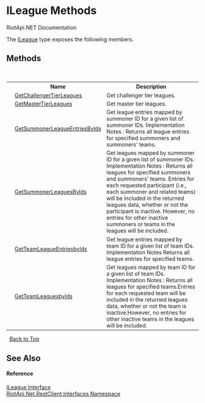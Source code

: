 # ILeague Methods
RiotApi.NET Documentation 

The <a href="f4feab45-6453-d761-cffb-cc231a5a7b28">ILeague</a> type exposes the following members.


## Methods
&nbsp;<table><tr><th></th><th>Name</th><th>Description</th></tr><tr><td>![Public method](media/pubmethod.gif "Public method")</td><td><a href="3b94ad37-2cf8-2a95-c4ba-2bd32968d27d">GetChallengerTierLeagues</a></td><td>
Get challenger tier leagues.</td></tr><tr><td>![Public method](media/pubmethod.gif "Public method")</td><td><a href="8e37dbe9-9656-6a05-ae49-e4f79de14720">GetMasterTierLeagues</a></td><td>
Get master tier leagues.</td></tr><tr><td>![Public method](media/pubmethod.gif "Public method")</td><td><a href="93e4105d-0c33-1baf-c7d5-523c1b512e47">GetSummonerLeagueEntriesByIds</a></td><td>
Get league entries mapped by summoner ID for a given list of summoner IDs. Implementation Notes : Returns all league entries for specified summoners and summoners' teams.</td></tr><tr><td>![Public method](media/pubmethod.gif "Public method")</td><td><a href="53e5ca7f-8b22-22c6-0605-ca9c9d5fdc81">GetSummonerLeaguesByIds</a></td><td>
Get leagues mapped by summoner ID for a given list of summoner IDs. Implementation Notes : Returns all leagues for specified summoners and summoners' teams. Entries for each requested participant (i.e., each summoner and related teams) will be included in the returned leagues data, whether or not the participant is inactive. However, no entries for other inactive summoners or teams in the leagues will be included.</td></tr><tr><td>![Public method](media/pubmethod.gif "Public method")</td><td><a href="f701e295-2b3c-577a-4776-b64cb8b6d8b4">GetTeamLeagueEntriesbyIds</a></td><td>
Get league entries mapped by team ID for a given list of team IDs. Implementation Notes Returns all league entries for specified teams.</td></tr><tr><td>![Public method](media/pubmethod.gif "Public method")</td><td><a href="af7399ff-1bb8-e896-4aa4-371ef6b05266">GetTeamLeaguesbyIds</a></td><td>
Get leagues mapped by team ID for a given list of team IDs. Implementation Notes : Returns all leagues for specified teams.Entries for each requested team will be included in the returned leagues data, whether or not the team is inactive.However, no entries for other inactive teams in the leagues will be included.</td></tr></table>&nbsp;
<a href="#ileague-methods">Back to Top</a>

## See Also


#### Reference
<a href="f4feab45-6453-d761-cffb-cc231a5a7b28">ILeague Interface</a><br /><a href="48cda41f-0d73-abf8-ab33-13ac48004c66">RiotApi.Net.RestClient.Interfaces Namespace</a><br />